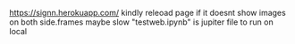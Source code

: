 https://signn.herokuapp.com/
kindly releoad page if it doesnt show images on both side.frames maybe slow
"testweb.ipynb" is jupiter file to run on local
